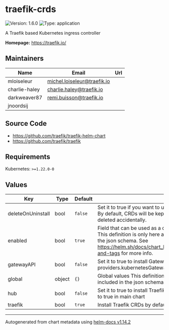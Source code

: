 # traefik-crds

![Version: 1.6.0](https://img.shields.io/badge/Version-1.6.0-informational?style=flat-square) ![Type: application](https://img.shields.io/badge/Type-application-informational?style=flat-square)

A Traefik based Kubernetes ingress controller

**Homepage:** <https://traefik.io/>

## Maintainers

| Name | Email | Url |
| ---- | ------ | --- |
| mloiseleur | <michel.loiseleur@traefik.io> |  |
| charlie-haley | <charlie.haley@traefik.io> |  |
| darkweaver87 | <remi.buisson@traefik.io> |  |
| jnoordsij |  |  |

## Source Code

* <https://github.com/traefik/traefik-helm-chart>
* <https://github.com/traefik/traefik>

## Requirements

Kubernetes: `>=1.22.0-0`

## Values

| Key | Type | Default | Description |
|-----|------|---------|-------------|
| deleteOnUninstall | bool | `false` | Set it to true if you want to uninstall CRDs when uninstalling this chart. By default, CRDs will be kept so your custom resources will not be deleted accidentally. |
| enabled | bool | `true` | Field that can be used as a condition when this chart is a dependency. This definition is only here as a placeholder such that it is included in the json schema. See https://helm.sh/docs/chart_best_practices/dependencies/#conditions-and-tags for more info. |
| gatewayAPI | bool | `false` | Set it to true to install GatewayAPI CRDs. Needed if you set providers.kubernetesGateway.enabled to true in main chart |
| global | object | `{}` | Global values This definition is only here as a placeholder such that it is included in the json schema. |
| hub | bool | `false` | Set it to true to install Traefik Hub CRDs. Needed if you set hub.enabled to true in main chart |
| traefik | bool | `true` | Install Traefik CRDs by default |

----------------------------------------------
Autogenerated from chart metadata using [helm-docs v1.14.2](https://github.com/norwoodj/helm-docs/releases/v1.14.2)
